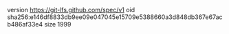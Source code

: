 version https://git-lfs.github.com/spec/v1
oid sha256:e146df8833db9ee09e047045e15709e5388660a3d848db367e67acb486af33e4
size 1999
